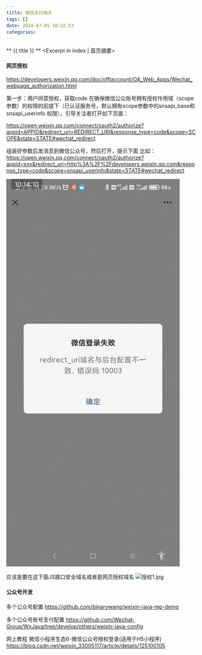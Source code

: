 ```yaml
---
title: 微信支付相关
tags: []
date: 2024-07-05 10:32:53
categories:
---
```

** {{ title }} ** <Excerpt in index | 首页摘要>


<!-- more -->

#### 网页授权

https://developers.weixin.qq.com/doc/offiaccount/OA_Web_Apps/Wechat_webpage_authorization.html

第一步：用户同意授权，获取code
在确保微信公众账号拥有授权作用域（scope参数）的权限的前提下（已认证服务号，默认拥有scope参数中的snsapi_base和snsapi_userinfo 权限），引导关注者打开如下页面：

https://open.weixin.qq.com/connect/oauth2/authorize?appid=APPID&redirect_uri=REDIRECT_URI&response_type=code&scope=SCOPE&state=STATE#wechat_redirect

组装好参数后发消息到微信公众号，然后打开，提示下面
比如：https://open.weixin.qq.com/connect/oauth2/authorize?appid=xxx&redirect_uri=http%3A%2F%2Fdevelopers.weixin.qq.com&response_type=code&scope=snsapi_userinfo&state=STATE#wechat_redirect

![授权1.jpg](./微信支付相关/授权1.jpg)

应该是要在这下面JS接口安全域名或者是网页授权域名
![授权1.jpg](./微信支付相关/授权2.jpg)




#### 公众号开发

多个公众号配置
https://github.com/binarywang/weixin-java-mp-demo

多个公众号账号支付配置
https://github.com/Wechat-Group/WxJava/tree/develop/others/weixin-java-config

网上教程
微信小程序生态6-微信公众号授权登录(适用于H5小程序)
https://blog.csdn.net/weixin_33005117/article/details/125100105


#### 


